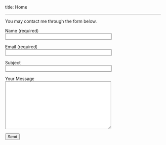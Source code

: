 title: Home

---

You may contact me through the form below.

<form action="https://formspree.io/f/mzbolzak" method="post">

<p>Name (required)<br />
<input type="text" name="name" value="" size="40" /> </p>
<p>Email (required)<br />
<input type="email" name="email" value="" size="40" /> </p>
<p>Subject<br />
<input type="text" name="subject" value="" size="40" /> </p>
<p>Your Message<br />
<textarea name="your-message" cols="40" rows="10" ></textarea> </p>
<p><input type="submit" value="Send" /></p>
